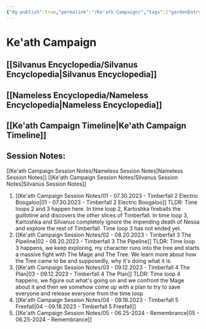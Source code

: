 ```yaml
---
{"dg-publish":true,"permalink":"/Ke'ath Campaign/","tags":["gardenEntry"]}
---
```


# Ke'ath Campaign
## [[Silvanus Encyclopedia/Silvanus Encyclopedia\|Silvanus Encyclopedia]]

## [[Nameless Encyclopedia/Nameless Encyclopedia\|Nameless Encyclopedia]]

## [[Ke'ath Campaign Timeline\|Ke'ath Campaign Timeline]]

## Session Notes: 
[[Ke'ath Campaign Session Notes/Nameless Session Notes\|Nameless Session Notes]]
[[Ke'ath Campaign Session Notes/Silvanus Session Notes\|Silvanus Session Notes]]
1. [[Ke'ath Campaign Session Notes/01 - 07.30.2023 - Timberfall 2 Electric Boogaloo\|01 - 07.30.2023 - Timberfall 2 Electric Boogaloo]]
   TLDR: Time loops 2 and 3 happen here. In time loop 2, Kartoshka fireballs the guillotine and discovers the other slices of Timberfall. In time loop 3, Kartoshka and Silvanus completely ignore the impending death of Nessa and explore the rest of Timberfall. Time loop 3 has not ended yet.
2. [[Ke'ath Campaign Session Notes/02 - 08.20.2023 - Timberfall 3 The Pipeline\|02 - 08.20.2023 - Timberfall 3 The Pipeline]]
   TLDR: Time loop 3 happens, we keep exploring, my character runs into the tree and starts a massive fight with The Mage and The Tree. We learn more about how the Tree came to be and supposedly, why it's doing what it is. 
3. [[Ke'ath Campaign Session Notes/03 - 09.12.2023 - Timberfall 4 The Plan\|03 - 09.12.2023 - Timberfall 4 The Plan]]
   TLDR: Time loop 4 happens, we figure out what's going on and we confront the Mage about it and then we somehow come up with a plan to try to save everyone and release everyone from the time loop
4. [[Ke'ath Campaign Session Notes/04 - 09.18.2023 - Timberfall 5 Freefall\|04 - 09.18.2023 - Timberfall 5 Freefall]] 
5. [[Ke'ath Campaign Session Notes/05 - 06.25-2024 - Remembrance\|05 - 06.25-2024 - Remembrance]]